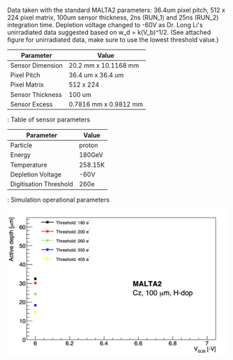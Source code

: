 Data taken with the standard MALTA2 parameters: 36.4um pixel pitch, 512 x 224 pixel matrix, 100um sensor thickness, 2ns (RUN_1) and 25ns (RUN_2) integration time. Depletion voltage changed to -60V as Dr. Long Li's unirradiated data suggested based on w_d = k(V_b)\^1/2. (See attached figure for unirradiated data, make sure to use the lowest threshold value.)

| Parameter        | Value                 |
|------------------|-----------------------|
| Sensor Dimension | 20.2 mm x 10.1168 mm  |
| Pixel Pitch      | 36.4 um x 36.4 um     |
| Pixel Matrix     | 512 x 224             |
| Sensor Thickness | 100 um                |
| Sensor Excess    | 0.7816 mm x 0.9812 mm |

: Table of sensor parameters

| Parameter              | Value   |
|------------------------|---------|
| Particle               | proton  |
| Energy                 | 180GeV  |
| Temperature            | 258.15K |
| Depletion Voltage      | -60V    |
| Digitisation Threshold | 260e    |

: Simulation operational parameters

![Unirradiated MALTA2 Data](Unirradiated_Long.png)
